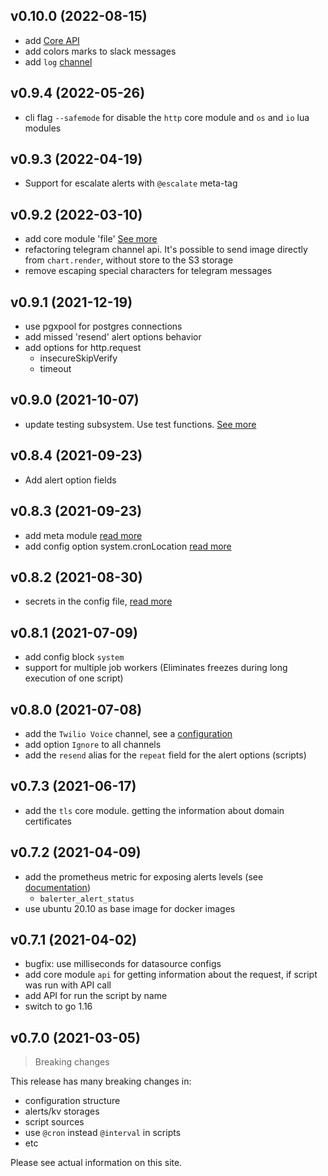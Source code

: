 ## v0.10.0 (2022-08-15)

- add [Core API](/core-api/about)
- add colors marks to slack messages
- add `log` [channel](/configuration/sections/channels#log)

## v0.9.4 (2022-05-26)

- cli flag `--safemode` for disable the `http` core module and `os` and `io` lua modules

## v0.9.3 (2022-04-19)

- Support for escalate alerts with `@escalate` meta-tag 

## v0.9.2 (2022-03-10)

- add core module 'file' [See more](/core-modules/file)
- refactoring telegram channel api. It's possible to send image directly from `chart.render`, without store to the S3 storage
- remove escaping special characters for telegram messages

## v0.9.1 (2021-12-19)

- use pgxpool for postgres connections
- add missed 'resend' alert options behavior
- add options for http.request
  - insecureSkipVerify
  - timeout

## v0.9.0 (2021-10-07)

- update testing subsystem. Use test functions. [See more](/testing)

## v0.8.4 (2021-09-23)

- Add alert option fields

## v0.8.3 (2021-09-23)

- add meta module [read more](/core-modules/meta)
- add config option system.cronLocation [read more](/configuration/system)

## v0.8.2 (2021-08-30)

- secrets in the config file, [read more](/configuration/secrets)

## v0.8.1 (2021-07-09)

- add config block `system`
- support for multiple job workers (Eliminates freezes during long execution of one script)

## v0.8.0 (2021-07-08)

- add the `Twilio Voice` channel, see a [configuration](/configuration/channel)
- add option `Ignore` to all channels
- add the `resend` alias for the `repeat` field for the alert options (scripts)

## v0.7.3 (2021-06-17)

- add the `tls` core module. getting the information about domain certificates

## v0.7.2 (2021-04-09)

- add the prometheus metric for exposing alerts levels (see [documentation](/api/metrics))
    - `balerter_alert_status`
- use ubuntu 20.10 as base image for docker images

## v0.7.1 (2021-04-02)

- bugfix: use milliseconds for datasource configs
- add core module `api` for getting information about the request, if script was run with API call
- add API for run the script by name
- switch to go 1.16

## v0.7.0 (2021-03-05)

> Breaking changes

This release has many breaking changes in:
- configuration structure
- alerts/kv storages
- script sources
- use `@cron` instead `@interval` in scripts
- etc

Please see actual information on this site.


